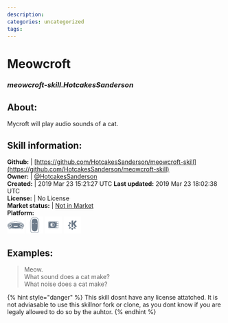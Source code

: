 ```yaml
--- 
description: 
categories: uncategorized   
tags:   
---
```


# Meowcroft  
### _meowcroft-skill.HotcakesSanderson_  
## About:  
Mycroft will play audio sounds of a cat.

## Skill information:  
**Github:** | [https://github.com/HotcakesSanderson/meowcroft-skill](https://github.com/HotcakesSanderson/meowcroft-skill)  
**Owner:** | [@HotcakesSanderson](https://github.com/HotcakesSanderson)  
**Created:** | 2019 Mar 23 15:21:27 UTC  **Last updated:** 2019 Mar 23 18:02:38 UTC  
**License:** | No License  
**Market status:** | [Not in Market](https://market.mycroft.ai/skill/)  
**Platform:**  
 ![](../.gitbook/assets/mark-1-icon.png)  ![](../.gitbook/assets/mark-2-icon.png)  ![](../.gitbook/assets/picroft-icon.png)  ![](../.gitbook/assets/kde.png)   
## Examples:  
> Meow.  
> What sound does a cat make?  
> What noise does a cat make?  
  
{% hint style="danger" %}
This skill dosnt have any license attatched. It is not adviasable to use this skillnor fork or clone, as you dont know if you are legaly allowed to do so by the auhtor.
{% endhint %}
